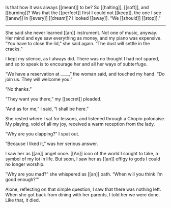 Is that how it was always [[meant]] to be? So [[halting]], [[soft]], and [[burning]]? Was that the [[perfect]] first I could not [[keep]], the one I see [[anew]] in [[every]] [[dream]]? I looked [[away]]. “We [[should]] [[stop]].”

***

She said she never learned [[an]] instrument. Not one of music, anyway. Her mind and eye saw everything as money, and my piano was expensive. “You have to close the lid,” she said again. “The dust will settle in the cracks.”  
  
I kept my silence, as I always did. There was no thought I had not spared, and so to speak is to encourage her and all her ways of subterfuge.  
  
“We have a reservation at ____,” the woman said, and touched my hand. “Do join us. They will welcome you.”  
  
“No thanks.”  
  
“They want you there,” my [[secret]] pleaded.  
  
“And as for me,” I said, “I shall be here.”  
  
She rested where I sat for lessons, and listened through a Chopin polonaise. My playing, void of all my joy, received a warm reception from the lady.  
  
“Why are you clapping?” I spat out.  
  
“Because I liked it,” was her serious answer.  
  
I saw her as [[an]] angel once. [[An]] icon of the world I sought to take, a symbol of my lot in life. But soon, I saw her as [[an]] effigy to gods I could no longer worship.  
  
“Why are you mad?” she whispered as [[an]] oath. “When will you think I’m good enough?’”  
  
Alone, reflecting on that simple question, I saw that there was nothing left. When she got back from dining with her parents, I told her we were done. Like that, it died.
